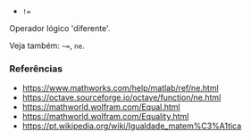- `!=`

Operador lógico 'diferente'.

Veja também: `~=`, `ne`.

### Referências

- https://www.mathworks.com/help/matlab/ref/ne.html
- https://octave.sourceforge.io/octave/function/ne.html
- https://mathworld.wolfram.com/Equal.html
- https://mathworld.wolfram.com/Equality.html
- https://pt.wikipedia.org/wiki/Igualdade_matem%C3%A1tica

